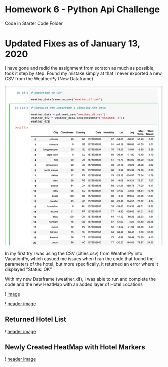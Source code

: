 # Homework 6 - Python Api Challenge

Code in Starter Code Folder

# Updated Fixes as of January 13, 2020
I have gone and redid the assignment from scratch as much as possible, took it step by step. Found my mistake simply at that I never exported a new CSV from the WeatherPy (New Dataframe)

![header image](https://raw.githubusercontent.com/MAPatxot/python-api-challenge/master/python_api_challenge_screenshots/Screen%20Shot%202020-01-13%20at%2011.44.54%20AM.png)

In my first try I was using the CSV (cities.csv) from WeatherPy into VacationPy, which casued me issues when I ran the code that found the parameters of the hotel, but more specifically, it returned an error where it displayed "Status: OK"

With my new Dataframe (weather_df), I was able to run and complete the code and the new HeatMap with an added layer of Hotel Locations

! [image](https://raw.githubusercontent.com/MAPatxot/python-api-challenge/master/python_api_challenge_screenshots/Screen%20Shot%202020-01-13%20at%2011.49.20%20AM.png)

! [header image](https://raw.githubusercontent.com/MAPatxot/python-api-challenge/master/python_api_challenge_screenshots/Screen%20Shot%202020-01-13%20at%2011.53.48%20AM.png)

## Returned Hotel List
! [header image](https://raw.githubusercontent.com/MAPatxot/python-api-challenge/master/python_api_challenge_screenshots/Screen%20Shot%202020-01-13%20at%2012.07.47%20PM.png)

## Newly Created HeatMap with Hotel Markers
! [header image](https://raw.githubusercontent.com/MAPatxot/python-api-challenge/master/python_api_challenge_screenshots/Screen%20Shot%202020-01-13%20at%2012.15.04%20PM.png)
